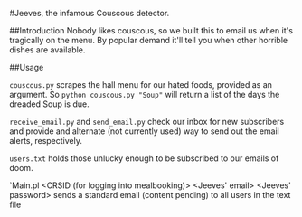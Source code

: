 #Jeeves, the infamous Couscous detector.

##Introduction
Nobody likes couscous, so we built this to email us when it's tragically on the menu. By popular demand it'll tell you when other horrible dishes are available.

##Usage

`couscous.py` scrapes the hall menu for our hated foods, provided as an argument. So `python couscous.py "Soup"` will return a list of the days the dreaded Soup is due.

`receive_email.py` and `send_email.py` check our inbox for new subscribers and provide and alternate (not currently used) way to send out the email alerts, respectively.

`users.txt` holds those unlucky enough to be subscribed to our emails of doom.

`Main.pl <CRSID (for logging into mealbooking)> <Jeeves' email> <Jeeves' password> <associated raven password for CRSID> sends a standard email (content pending) to all users in the text file